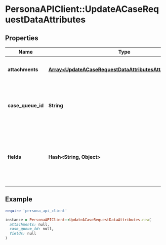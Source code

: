 # PersonaAPIClient::UpdateACaseRequestDataAttributes

## Properties

| Name | Type | Description | Notes |
| ---- | ---- | ----------- | ----- |
| **attachments** | [**Array&lt;UpdateACaseRequestDataAttributesAttachmentsInner&gt;**](UpdateACaseRequestDataAttributesAttachmentsInner.md) | List of PDF and image files to add to this case. | [optional] |
| **case_queue_id** | **String** | ID of the case queue to put this case in. Set to null to remove case from case queue. | [optional] |
| **fields** | **Hash&lt;String, Object&gt;** | Note: field names and data types used here will depend on the configurations for your Case Template. | [optional] |

## Example

```ruby
require 'persona_api_client'

instance = PersonaAPIClient::UpdateACaseRequestDataAttributes.new(
  attachments: null,
  case_queue_id: null,
  fields: null
)
```

